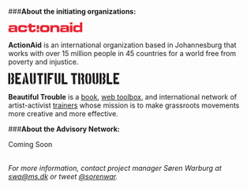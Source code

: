 ###**About the initiating organizations:**

[<img src="/img/aa-logo.png" title="ActionAid">](http://actionaid.org)

**ActionAid** is an international organization based in Johannesburg that works with over 15 million people in 45 countries for a world free from poverty and injustice.

[<img src="/img/bt-logo.png" title="Beautiful Trouble">](http://beautifultrouble.org)

**Beautiful Trouble** is a [book](http://beautifultrouble.org/the-book/), [web toolbox](http://beautifultrouble.org), and international network of artist-activist [trainers](http://beautifultrouble.org/trainings) whose mission is to make grassroots movements more creative and more effective.

###**About the Advisory Network:**

Coming Soon
<br>
<br>

_For more information, contact project manager Søren Warburg at [swa@ms.dk](mailto:swa@ms.dk) or tweet [@sorenwar](http://twitter.com/sorenwar)._
